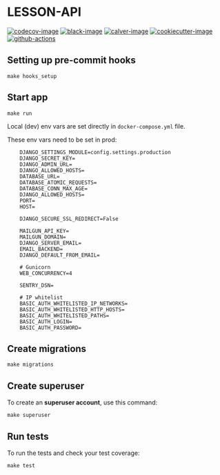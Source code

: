 # LESSON-API

[![codecov-image]][codecov]
[![black-image]][black]
[![calver-image]][calver]
[![cookiecutter-image]][cookiecutter]
[![github-actions]][github-status]


## Setting up pre-commit hooks

    make hooks_setup

## Start app

    make run

Local (dev) env vars are set directly in `docker-compose.yml` file.

These env vars need to be set in prod:
```
    DJANGO_SETTINGS_MODULE=config.settings.production
    DJANGO_SECRET_KEY=
    DJANGO_ADMIN_URL=
    DJANGO_ALLOWED_HOSTS=
    DATABASE_URL=
    DATABASE_ATOMIC_REQUESTS=
    DATABASE_CONN_MAX_AGE=
    DJANGO_ALLOWED_HOSTS=
    PORT=
    HOST=

    DJANGO_SECURE_SSL_REDIRECT=False

    MAILGUN_API_KEY=
    MAILGUN_DOMAIN=
    DJANGO_SERVER_EMAIL=
    EMAIL_BACKEND=
    DJANGO_DEFAULT_FROM_EMAIL=

    # Gunicorn
    WEB_CONCURRENCY=4

    SENTRY_DSN=

    # IP whitelist
    BASIC_AUTH_WHITELISTED_IP_NETWORKS=
    BASIC_AUTH_WHITELISTED_HTTP_HOSTS=
    BASIC_AUTH_WHITELISTED_PATHS=
    BASIC_AUTH_LOGIN=
    BASIC_AUTH_PASSWORD=

```

## Create migrations

    make migrations

## Create superuser

To create an **superuser account**, use this command:

    make superuser

## Run tests

To run the tests and check your test coverage:

    make test 

[github-actions]: https://github.com/monterail/montelearn/workflows/CD%20lesson-api/badge.svg
[github-status]: https://github.com/monterail/montelearn/actions

[codecov-image]: https://codecov.io/gh/monterail/montelearn/branch/master/graph/badge.svg?token=3MKHOIRYBY
[codecov]: https://codecov.io/gh/monterail/montelearn

[black-image]: https://img.shields.io/badge/code%20style-black-000000.svg
[black]: https://github.com/psf/black

[calver-image]: https://img.shields.io/badge/Versioning%20strategy-CalVer-5FBB1C.svg
[calver]: https://calver.org

[cookiecutter-image]: https://img.shields.io/badge/built%20with-Cookiecutter%20Django-ff69b4.svg
[cookiecutter]: https://github.com/monterail/montelearn
